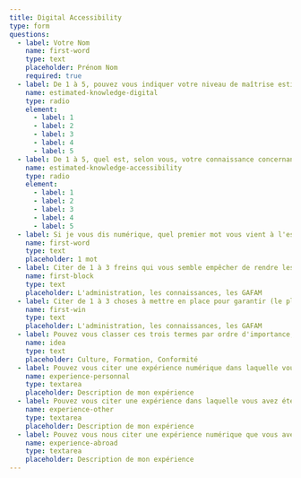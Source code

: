 ```yaml
---
title: Digital Accessibility
type: form
questions:
  - label: Votre Nom
    name: first-word
    type: text
    placeholder: Prénom Nom
    required: true
  - label: De 1 à 5, pouvez vous indiquer votre niveau de maîtrise estimé des outils du numérique ?
    name: estimated-knowledge-digital
    type: radio
    element:
      - label: 1
      - label: 2
      - label: 3
      - label: 4
      - label: 5
  - label: De 1 à 5, quel est, selon vous, votre connaissance concernant l'accessibilité numérique ?
    name: estimated-knowledge-accessibility
    type: radio
    element:
      - label: 1
      - label: 2
      - label: 3
      - label: 4
      - label: 5
  - label: Si je vous dis numérique, quel premier mot vous vient à l'esprit ?
    name: first-word
    type: text
    placeholder: 1 mot
  - label: Citer de 1 à 3 freins qui vous semble empêcher de rendre les outils numériques plus inclusifs
    name: first-block
    type: text
    placeholder: L'administration, les connaissances, les GAFAM
  - label: Citer de 1 à 3 choses à mettre en place pour garantir (le plus possible) de prendre en compte les sujets d'inclusion
    name: first-win
    type: text
    placeholder: L'administration, les connaissances, les GAFAM
  - label: Pouvez vous classer ces trois termes par ordre d'importance, dans le cadre d'une politique de transformation (numérique) ?
    name: idea
    type: text
    placeholder: Culture, Formation, Conformité
  - label: Pouvez vous citer une expérience numérique dans laquelle vous avez été bloqué et qui vous a donné l'impression d'être discriminé ?
    name: experience-personnal
    type: textarea
    placeholder: Description de mon expérience
  - label: Pouvez vous citer une expérience dans laquelle vous avez été témoin d'une personne bloquée et qui vous a donné l'impression que cette personne était discriminé ?
    name: experience-other
    type: textarea
    placeholder: Description de mon expérience
  - label: Pouvez vous nous citer une expérience numérique que vous avez vécu dans des pays autre que la France, si possible hors d'Europe ?
    name: experience-abroad
    type: textarea
    placeholder: Description de mon expérience
---
```

